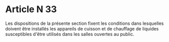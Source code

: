# Article N 33

Les dispositions de la présente section fixent les conditions dans lesquelles doivent être installés les appareils de cuisson et de chauffage de liquides susceptibles d'être utilisés dans les salles ouvertes au public.
